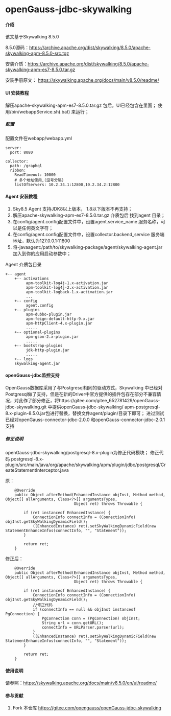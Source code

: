 # openGauss-jdbc-skywalking

#### 介绍
该文基于Skywalking 8.5.0

8.5.0源码：https://archive.apache.org/dist/skywalking/8.5.0/apache-skywalking-apm-8.5.0-src.tgz

安装介质：https://archive.apache.org/dist/skywalking/8.5.0/apache-skywalking-apm-es7-8.5.0.tar.gz

安装手册原文： https://skywalking.apache.org/docs/main/v8.5.0/readme/

#### UI 安装教程
解压apache-skywalking-apm-es7-8.5.0.tar.gz 包后，UI已经包含在里面；
使用/bin/webappService.sh(.bat) 来运行；
##### 配置
配置文件在webapp/webapp.yml
```
server:
  port: 8080

collector:
  path: /graphql
  ribbon:
    ReadTimeout: 10000
    # 多个地址使用,(逗号分隔)
    listOfServers: 10.2.34.1:12800,10.2.34.2:12800
```


#### Agent 安装教程

1.  Sky8.5 Agent 支持JDK8以上版本， 1.8以下版本不再支持；
2.  解压apache-skywalking-apm-es7-8.5.0.tar.gz 介质包后 找到agent 目录；
3.  在config/agent.config配置文件中，设置agent.service_name 服务名称，可以是任何英文字符；
4.  在config/agent.config配置文件中，设置collector.backend_service 服务端地址，默认为127.0.0.1:11800
5.  将-javaagent:/path/to/skywalking-package/agent/skywalking-agent.jar 加入到你的应用启动参数中；

Agent 介质包目录
```
+-- agent
    +-- activations
         apm-toolkit-log4j-1.x-activation.jar
         apm-toolkit-log4j-2.x-activation.jar
         apm-toolkit-logback-1.x-activation.jar
         ...
    +-- config
         agent.config  
    +-- plugins
         apm-dubbo-plugin.jar
         apm-feign-default-http-9.x.jar
         apm-httpClient-4.x-plugin.jar
         .....
    +-- optional-plugins
         apm-gson-2.x-plugin.jar
         .....
    +-- bootstrap-plugins
         jdk-http-plugin.jar
         .....
    +-- logs
    skywalking-agent.jar
```

    
#### openGauss-jdbc监控支持

OpenGauss数据库采用了与Postgresql相同的驱动方式，Skywalking 中已经对Postgresql做了支持，但是在新的Driver中官方提供的插件包存在部分不兼容情况，对此作了部分修正，将https://gitee.com/gitee_652781429/openGauss-jdbc-skywalking.git 中提供openGauss-jdbc-skywalking/ apm-postgresql-8.x-plugin-8.5.0.jar包进行替换，替换文件agent/plugin/目录下即可；
进过测试已经对openGauss-connector-jdbc-2.0.0 和openGauss-connector-jdbc-2.0.1支持


##### 修正说明
openGauss-jdbc-skywalking/postgresql-8.x-plugin为修正代码模块；
修正代码 
postgresql-8.x-plugin/src/main/java/org/apache/skywalking/apm/plugin/jdbc/postgresql/CreateStatementInterceptor.java

原：

```
    @Override
    public Object afterMethod(EnhancedInstance objInst, Method method, Object[] allArguments, Class<?>[] argumentsTypes,
                              Object ret) throws Throwable {

        if (ret instanceof EnhancedInstance) {
            ConnectionInfo connectInfo = (ConnectionInfo) objInst.getSkyWalkingDynamicField();
            ((EnhancedInstance) ret).setSkyWalkingDynamicField(new StatementEnhanceInfos(connectInfo, "", "Statement"));
        }

        return ret;
    }
```

修正后：

```
    @Override
    public Object afterMethod(EnhancedInstance objInst, Method method, Object[] allArguments, Class<?>[] argumentsTypes,
                              Object ret) throws Throwable {

        if (ret instanceof EnhancedInstance) {
            ConnectionInfo connectInfo = (ConnectionInfo) objInst.getSkyWalkingDynamicField();
			//修正代码
            if (connectInfo == null && objInst instanceof PgConnection) {
                PgConnection conn = (PgConnection) objInst;
                String url = conn.getURL();
                connectInfo = URLParser.parser(url);
            }
            ((EnhancedInstance) ret).setSkyWalkingDynamicField(new StatementEnhanceInfos(connectInfo, "", "Statement"));
        }

        return ret;
    }
```


#### 使用说明

请参照：https://skywalking.apache.org/docs/main/v8.5.0/en/ui/readme/

#### 参与贡献

1.  Fork 本仓库 https://gitee.com/opengauss/openGauss-jdbc-skywalking



